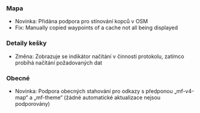
### Mapa
- Novinka: Přidána podpora pro stínování kopců v OSM
- Fix: Manually copied waypoints of a cache not all being displayed

### Detaily kešky
- Změna: Zobrazuje se indikátor načítání v činnosti protokolu, zatímco probíhá načítání požadovaných dat

### Obecné
- Novinka: Podpora obecných stahování pro odkazy s předponou „mf-v4-map“ a „mf-theme“ (žádné automatické aktualizace nejsou podporovány)
